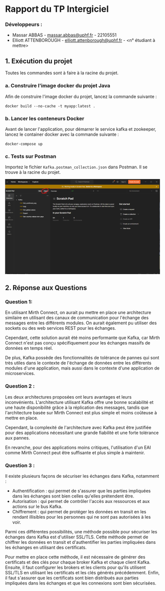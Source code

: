 # Rapport du TP Intergiciel

### Développeurs :

- Massar ABBAS - [massar.abbas@uphf.fr](mailto:massar.abbas@uphf.fr) - 22105551
- Elliott ATTENBOROUGH - [elliott.attenborough@uphf.fr](mailto:elliott.attenborough@uphf.fr) - <n° étudiant à mettre>

## 1. Exécution du projet
Toutes les commandes sont à faire à la racine du projet.

### a. Construire l'image docker du projet Java

Afin de construire l'image docker du projet, lancez la commande suivante :

````shell
docker build --no-cache -t myapp:latest .
````


### b. Lancer les conteneurs Docker

Avant de lancer l'application, pour démarrer le service kafka et zookeeper, lancez le container docker avec la commande suivante :



```shell
docker-compose up
```


### c. Tests sur Postman

Importez le fichier `Kafka.postman_collection.json` dans Postman. Il se trouve à la racine du projet.

![img.png](img.png)


## 2. Réponse aux Questions

### Question 1:

En utilisant Mirth Connect, on aurait pu mettre en place une architecture similaire en utilisant des canaux de communication pour l'échange des messages entre les différents modules. On aurait également pu utiliser des sockets ou des web services REST pour les échanges.

Cependant, cette solution aurait été moins performante que Kafka, car Mirth Connect n'est pas conçu spécifiquement pour les échanges massifs de données en temps réel.

De plus, Kafka possède des fonctionnalités de tolérance de pannes qui sont très utiles dans le contexte de l'échange de données entre les différents modules d'une application, mais aussi dans le contexte d'une application de microservices.

### Question 2 :

Les deux architectures proposées ont leurs avantages et leurs inconvénients. L'architecture utilisant Kafka offre une bonne scalabilité et une haute disponibilité grâce à la réplication des messages, tandis que l'architecture basée sur Mirth Connect est plus simple et moins coûteuse à mettre en place.

Cependant, la complexité de l'architecture avec Kafka peut être justifiée pour des applications nécessitant une grande fiabilité et une forte tolérance aux pannes.

En revanche, pour des applications moins critiques, l'utilisation d'un EAI comme Mirth Connect peut être suffisante et plus simple à maintenir.

### Question 3 :

Il existe plusieurs façons de sécuriser les échanges dans Kafka, notamment :

- Authentification : qui permet de s'assurer que les parties impliquées dans les échanges sont bien celles qu'elles prétendent être.
- Autorisation : qui permet de contrôler l'accès aux ressources et aux actions sur le bus Kafka.
- Chiffrement : qui permet de protéger les données en transit en les rendant illisibles pour les personnes qui ne sont pas autorisées à les voir.

Parmi ces différentes possibilités, une méthode possible pour sécuriser les échanges dans Kafka est d'utiliser SSL/TLS. Cette méthode permet de chiffrer les données en transit et d'authentifier les parties impliquées dans les échanges en utilisant des certificats.

Pour mettre en place cette méthode, il est nécessaire de générer des certificats et des clés pour chaque broker Kafka et chaque client Kafka. Ensuite, il faut configurer les brokers et les clients pour qu'ils utilisent SSL/TLS en utilisant les certificats et les clés générés précédemment. Enfin, il faut s'assurer que les certificats sont bien distribués aux parties impliquées dans les échanges et que les connexions sont bien sécurisées.
